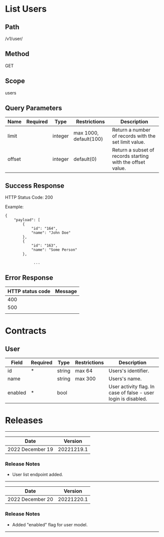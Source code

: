 # List Users

## Path
/v1/user/

## Method

GET

## Scope
users

## Query Parameters
| Name | Required | Type | Restrictions | Description |
|--|--|--|--|--|
| limit|  | integer | max 1000, default(100) | Return a number of records with the set limit value. |
| offset |  | integer | default(0) | Return a subset of records starting with the offset value. |


## Success Response

HTTP Status Code: 200

Example:
```
{
    "payload": [
        {
            "id": "164",
            "name": "John Doe"
        },
        {
            "id": "163",
            "name": "Some Person"
        },
      
             ...
```

## Error Response


| HTTP status code | Message |
|--|--|
| 400 |  |
| 500 |  |
|  |  |


# Contracts
## User
| Field | Required | Type | Restrictions | Description |
|--|--|--|--|--|
| id | * | string | max 64 | Users's identifier. |
| name |  | string | max 300 | Users's name. |
| enabled | * | bool | | User activity flag. In case of false - user login is disabled. |

# Releases
-------------------------------
| Date | Version |
|--|--|
| 2022 December 19 | 20221219.1 |
### Release Notes
* User list endpoint added.
-------------------------------
| Date | Version |
|--|--|
| 2022 December 20 | 20221220.1 |
### Release Notes
* Added "enabled" flag for user model.
-------------------------------

